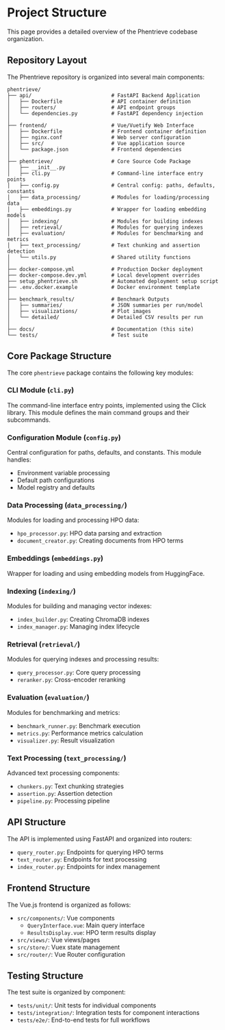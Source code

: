 # Project Structure

This page provides a detailed overview of the Phentrieve codebase organization.

## Repository Layout

The Phentrieve repository is organized into several main components:

```text
phentrieve/
├── api/                          # FastAPI Backend Application
│   ├── Dockerfile                # API container definition
│   ├── routers/                  # API endpoint groups
│   └── dependencies.py           # FastAPI dependency injection
│
├── frontend/                     # Vue/Vuetify Web Interface
│   ├── Dockerfile                # Frontend container definition
│   ├── nginx.conf                # Web server configuration
│   ├── src/                      # Vue application source
│   └── package.json              # Frontend dependencies
│
├── phentrieve/                   # Core Source Code Package
│   ├── __init__.py
│   ├── cli.py                    # Command-line interface entry points
│   ├── config.py                 # Central config: paths, defaults, constants
│   ├── data_processing/          # Modules for loading/processing data
│   ├── embeddings.py             # Wrapper for loading embedding models
│   ├── indexing/                 # Modules for building indexes
│   ├── retrieval/                # Modules for querying indexes
│   ├── evaluation/               # Modules for benchmarking and metrics
│   ├── text_processing/          # Text chunking and assertion detection 
│   └── utils.py                  # Shared utility functions
│
├── docker-compose.yml            # Production Docker deployment
├── docker-compose.dev.yml        # Local development overrides
├── setup_phentrieve.sh           # Automated deployment setup script
├── .env.docker.example           # Docker environment template
│
├── benchmark_results/            # Benchmark Outputs
│   ├── summaries/                # JSON summaries per run/model
│   ├── visualizations/           # Plot images
│   └── detailed/                 # Detailed CSV results per run
│
├── docs/                         # Documentation (this site)
└── tests/                        # Test suite
```

## Core Package Structure

The core `phentrieve` package contains the following key modules:

### CLI Module (`cli.py`)

The command-line interface entry points, implemented using the Click library. This module defines the main command groups and their subcommands.

### Configuration Module (`config.py`)

Central configuration for paths, defaults, and constants. This module handles:
- Environment variable processing
- Default path configurations
- Model registry and defaults

### Data Processing (`data_processing/`)

Modules for loading and processing HPO data:
- `hpo_processor.py`: HPO data parsing and extraction
- `document_creator.py`: Creating documents from HPO terms

### Embeddings (`embeddings.py`)

Wrapper for loading and using embedding models from HuggingFace.

### Indexing (`indexing/`)

Modules for building and managing vector indexes:
- `index_builder.py`: Creating ChromaDB indexes
- `index_manager.py`: Managing index lifecycle

### Retrieval (`retrieval/`)

Modules for querying indexes and processing results:
- `query_processor.py`: Core query processing
- `reranker.py`: Cross-encoder reranking

### Evaluation (`evaluation/`)

Modules for benchmarking and metrics:
- `benchmark_runner.py`: Benchmark execution
- `metrics.py`: Performance metrics calculation
- `visualizer.py`: Result visualization

### Text Processing (`text_processing/`)

Advanced text processing components:
- `chunkers.py`: Text chunking strategies
- `assertion.py`: Assertion detection
- `pipeline.py`: Processing pipeline

## API Structure

The API is implemented using FastAPI and organized into routers:

- `query_router.py`: Endpoints for querying HPO terms
- `text_router.py`: Endpoints for text processing
- `index_router.py`: Endpoints for index management

## Frontend Structure

The Vue.js frontend is organized as follows:

- `src/components/`: Vue components
  - `QueryInterface.vue`: Main query interface
  - `ResultsDisplay.vue`: HPO term results display
- `src/views/`: Vue views/pages
- `src/store/`: Vuex state management
- `src/router/`: Vue Router configuration

## Testing Structure

The test suite is organized by component:

- `tests/unit/`: Unit tests for individual components
- `tests/integration/`: Integration tests for component interactions
- `tests/e2e/`: End-to-end tests for full workflows
